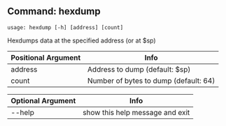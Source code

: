## Command: hexdump ##
```
usage: hexdump [-h] [address] [count]
```
Hexdumps data at the specified address (or at $sp)  

| Positional Argument | Info |
|---------------------|------|
| address | Address to dump (default: $sp) |
| count | Number of bytes to dump (default: 64) |

| Optional Argument | Info |
|---------------------|------|
| --help | show this help message and exit |


